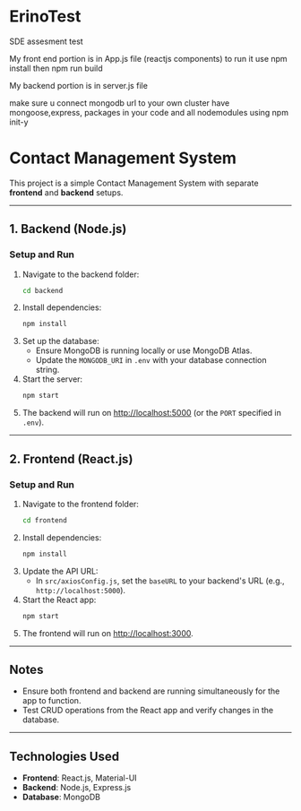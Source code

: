 # ErinoTest
SDE assesment test

My front end portion is in App.js file (reactjs components)
 to run it use npm install
         then npm run build 

My backend portion is in server.js file

   make sure u connect mongodb url to your own cluster
     have mongoose,express, packages in your code
   and all nodemodules using npm init-y
# Contact Management System

This project is a simple Contact Management System with separate **frontend** and **backend** setups.

---

## 1. Backend (Node.js)
### Setup and Run
1. Navigate to the backend folder:
   ```bash
   cd backend
   ```
2. Install dependencies:
   ```bash
   npm install
   ```
3. Set up the database:
   - Ensure MongoDB is running locally or use MongoDB Atlas.
   - Update the `MONGODB_URI` in `.env` with your database connection string.
4. Start the server:
   ```bash
   npm start
   ```
5. The backend will run on [http://localhost:5000](http://localhost:5000) (or the `PORT` specified in `.env`).

---

## 2. Frontend (React.js)
### Setup and Run
1. Navigate to the frontend folder:
   ```bash
   cd frontend
   ```
2. Install dependencies:
   ```bash
   npm install
   ```
3. Update the API URL:
   - In `src/axiosConfig.js`, set the `baseURL` to your backend's URL (e.g., `http://localhost:5000`).
4. Start the React app:
   ```bash
   npm start
   ```
5. The frontend will run on [http://localhost:3000](http://localhost:3000).

---

## Notes
- Ensure both frontend and backend are running simultaneously for the app to function.
- Test CRUD operations from the React app and verify changes in the database.

---

## Technologies Used
- **Frontend**: React.js, Material-UI
- **Backend**: Node.js, Express.js
- **Database**: MongoDB


